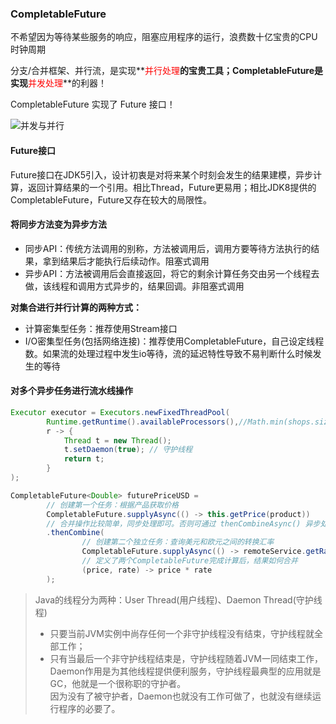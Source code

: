 ### CompletableFuture

不希望因为等待某些服务的响应，阻塞应用程序的运行，浪费数十亿宝贵的CPU时钟周期

分支/合并框架、并行流，是实现**<font color="red">并行处理</font>**的宝贵工具；CompletableFuture是实现**<font color="red">并发处理</font>**的利器！

CompletableFuture 实现了 Future 接口！

![并发与并行](/Users/apple/jalen/java8/resources/bingxing.png)

#### <a name="fenced-code-block">Future接口</a>

Future接口在JDK5引入，设计初衷是对将来某个时刻会发生的结果建模，异步计算，返回计算结果的一个引用。相比Thread，Future更易用；相比JDK8提供的CompletableFuture，Future又存在较大的局限性。

#### <a name="fenced-code-block">将同步方法变为异步方法</a>

- 同步API：传统方法调用的别称，方法被调用后，调用方要等待方法执行的结果，拿到结果后才能执行后续动作。阻塞式调用
- 异步API：方法被调用后会直接返回，将它的剩余计算任务交由另一个线程去做，该线程和调用方式异步的，结果回调。非阻塞式调用

**对集合进行并行计算的两种方式：**

- 计算密集型任务：推荐使用Stream接口
- I/O密集型任务(包括网络连接)：推荐使用CompletableFuture，自己设定线程数。如果流的处理过程中发生io等待，流的延迟特性导致不易判断什么时候发生的等待

#### <a name="fenced-code-block">对多个异步任务进行流水线操作</a>

```java
Executor executor = Executors.newFixedThreadPool(
        Runtime.getRuntime().availableProcessors(),//Math.min(shops.size, 100),
        r -> {
            Thread t = new Thread();
            t.setDaemon(true); // 守护线程
            return t;
        }
);

CompletableFuture<Double> futurePriceUSD =
        // 创建第一个任务：根据产品获取价格
        CompletableFuture.supplyAsync(() -> this.getPrice(product))
        // 合并操作比较简单，同步处理即可。否则可通过 thenCombineAsync() 异步处理合并操作
        .thenCombine(
                // 创建第二个独立任务：查询美元和欧元之间的转换汇率
                CompletableFuture.supplyAsync(() -> remoteService.getRate(MONEY.EUR, MONEY.USD), executor),
                // 定义了两个CompletableFuture完成计算后，结果如何合并
                (price, rate) -> price * rate
        );
```

> Java的线程分为两种：User Thread(用户线程)、Daemon Thread(守护线程)<br>
>
> - 只要当前JVM实例中尚存任何一个非守护线程没有结束，守护线程就全部工作；<br>
> - 只有当最后一个非守护线程结束是，守护线程随着JVM一同结束工作，Daemon作用是为其他线程提供便利服务，守护线程最典型的应用就是GC，他就是一个很称职的守护者。<br>
>   因为没有了被守护者，Daemon也就没有工作可做了，也就没有继续运行程序的必要了。